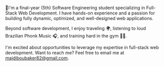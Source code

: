 👋I'm a final-year (5th) Software Engineering student specializing in Full-Stack Web Development. 
I have hands-on experience and a passion for building fully dynamic, optimized, and well-designed web applications.

Beyond software development, I enjoy traveling 🌍, listening to loud Brazilian Phonk Music 🎧, and training hard in the gym 🏋️‍♂️.

I'm excited about opportunities to leverage my expertise in full-stack web development. 
Want to reach me? Feel free to email me at majdiboubaker82@gmail.com.

<!---
BenBoubakerMajdi/BenBoubakerMajdi is a ✨ special ✨ repository because its `README.md` (this file) appears on your GitHub profile.
You can click the Preview link to take a look at your changes.
--->
